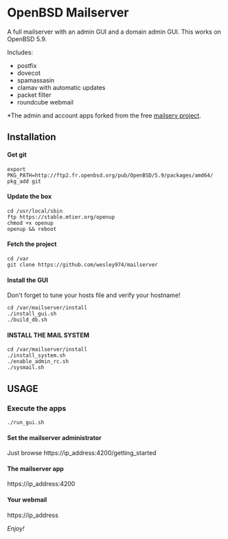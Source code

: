 # OpenBSD Mailserver

A full mailserver with an admin GUI and a domain admin GUI.
This works on OpenBSD 5.9.

Includes:

- postfix
- dovecot
- spamassasin
- clamav with automatic updates
- packet filter
- roundcube webmail

*The admin and account apps forked from the free [mailserv project](https://github.com/mailserv/mailserv).

## Installation

#### Get git

    export PKG_PATH=http://ftp2.fr.openbsd.org/pub/OpenBSD/5.9/packages/amd64/
    pkg_add git

#### Update the box

    cd /usr/local/sbin
    ftp https://stable.mtier.org/openup
    chmod +x openup
    openup && reboot
    
#### Fetch the project

    cd /var
    git clone https://github.com/wesley974/mailserver
    
#### Install the GUI

Don't forget to tune your hosts file and verify your hostname!

    cd /var/mailserver/install
    ./install_gui.sh
    ./build_db.sh

#### INSTALL THE MAIL SYSTEM

    cd /var/mailserver/install
    ./install_system.sh 
    ./enable_admin_rc.sh
    ./sysmail.sh

## USAGE

### Execute the apps

    ./run_gui.sh

#### Set the mailserver administrator

Just browse https://ip_address:4200/getting_started

#### The mailserver app

https://ip_address:4200

#### Your webmail

https://ip_address  
 
*Enjoy!*
